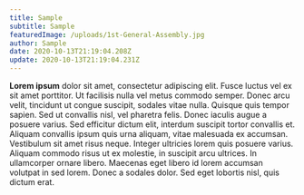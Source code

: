 ```yaml
---
title: Sample
subtitle: Sample
featuredImage: /uploads/1st-General-Assembly.jpg
author: Sample
date: 2020-10-13T21:19:04.208Z
update: 2020-10-13T21:19:04.231Z
---
```

**Lorem ipsum** dolor sit amet, consectetur adipiscing elit. Fusce luctus vel ex sit amet porttitor. Ut facilisis nulla vel metus commodo semper. Donec arcu velit, tincidunt ut congue suscipit, sodales vitae nulla. Quisque quis tempor sapien. Sed ut convallis nisl, vel pharetra felis. Donec iaculis augue a posuere varius. Sed efficitur dictum elit, interdum suscipit tortor convallis et. Aliquam convallis ipsum quis urna aliquam, vitae malesuada ex accumsan. Vestibulum sit amet risus neque. Integer ultricies lorem quis posuere varius. Aliquam commodo risus ut ex molestie, in suscipit arcu ultrices. In ullamcorper ornare libero. Maecenas eget libero id lorem accumsan volutpat in sed lorem. Donec a sodales dolor. Sed eget lobortis nisl, quis dictum erat. 